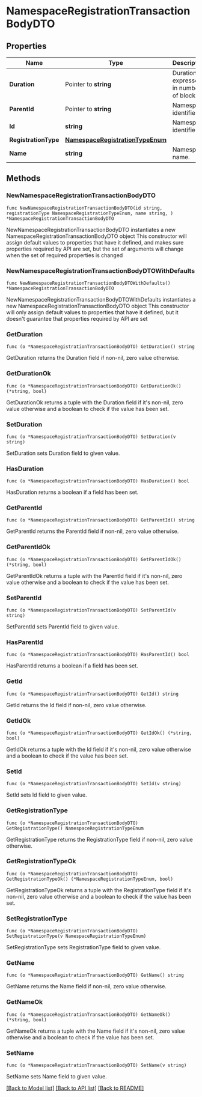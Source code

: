 # NamespaceRegistrationTransactionBodyDTO

## Properties

Name | Type | Description | Notes
------------ | ------------- | ------------- | -------------
**Duration** | Pointer to **string** | Duration expressed in number of blocks. | [optional] 
**ParentId** | Pointer to **string** | Namespace identifier. | [optional] 
**Id** | **string** | Namespace identifier. | 
**RegistrationType** | [**NamespaceRegistrationTypeEnum**](NamespaceRegistrationTypeEnum.md) |  | 
**Name** | **string** | Namespace name. | 

## Methods

### NewNamespaceRegistrationTransactionBodyDTO

`func NewNamespaceRegistrationTransactionBodyDTO(id string, registrationType NamespaceRegistrationTypeEnum, name string, ) *NamespaceRegistrationTransactionBodyDTO`

NewNamespaceRegistrationTransactionBodyDTO instantiates a new NamespaceRegistrationTransactionBodyDTO object
This constructor will assign default values to properties that have it defined,
and makes sure properties required by API are set, but the set of arguments
will change when the set of required properties is changed

### NewNamespaceRegistrationTransactionBodyDTOWithDefaults

`func NewNamespaceRegistrationTransactionBodyDTOWithDefaults() *NamespaceRegistrationTransactionBodyDTO`

NewNamespaceRegistrationTransactionBodyDTOWithDefaults instantiates a new NamespaceRegistrationTransactionBodyDTO object
This constructor will only assign default values to properties that have it defined,
but it doesn't guarantee that properties required by API are set

### GetDuration

`func (o *NamespaceRegistrationTransactionBodyDTO) GetDuration() string`

GetDuration returns the Duration field if non-nil, zero value otherwise.

### GetDurationOk

`func (o *NamespaceRegistrationTransactionBodyDTO) GetDurationOk() (*string, bool)`

GetDurationOk returns a tuple with the Duration field if it's non-nil, zero value otherwise
and a boolean to check if the value has been set.

### SetDuration

`func (o *NamespaceRegistrationTransactionBodyDTO) SetDuration(v string)`

SetDuration sets Duration field to given value.

### HasDuration

`func (o *NamespaceRegistrationTransactionBodyDTO) HasDuration() bool`

HasDuration returns a boolean if a field has been set.

### GetParentId

`func (o *NamespaceRegistrationTransactionBodyDTO) GetParentId() string`

GetParentId returns the ParentId field if non-nil, zero value otherwise.

### GetParentIdOk

`func (o *NamespaceRegistrationTransactionBodyDTO) GetParentIdOk() (*string, bool)`

GetParentIdOk returns a tuple with the ParentId field if it's non-nil, zero value otherwise
and a boolean to check if the value has been set.

### SetParentId

`func (o *NamespaceRegistrationTransactionBodyDTO) SetParentId(v string)`

SetParentId sets ParentId field to given value.

### HasParentId

`func (o *NamespaceRegistrationTransactionBodyDTO) HasParentId() bool`

HasParentId returns a boolean if a field has been set.

### GetId

`func (o *NamespaceRegistrationTransactionBodyDTO) GetId() string`

GetId returns the Id field if non-nil, zero value otherwise.

### GetIdOk

`func (o *NamespaceRegistrationTransactionBodyDTO) GetIdOk() (*string, bool)`

GetIdOk returns a tuple with the Id field if it's non-nil, zero value otherwise
and a boolean to check if the value has been set.

### SetId

`func (o *NamespaceRegistrationTransactionBodyDTO) SetId(v string)`

SetId sets Id field to given value.


### GetRegistrationType

`func (o *NamespaceRegistrationTransactionBodyDTO) GetRegistrationType() NamespaceRegistrationTypeEnum`

GetRegistrationType returns the RegistrationType field if non-nil, zero value otherwise.

### GetRegistrationTypeOk

`func (o *NamespaceRegistrationTransactionBodyDTO) GetRegistrationTypeOk() (*NamespaceRegistrationTypeEnum, bool)`

GetRegistrationTypeOk returns a tuple with the RegistrationType field if it's non-nil, zero value otherwise
and a boolean to check if the value has been set.

### SetRegistrationType

`func (o *NamespaceRegistrationTransactionBodyDTO) SetRegistrationType(v NamespaceRegistrationTypeEnum)`

SetRegistrationType sets RegistrationType field to given value.


### GetName

`func (o *NamespaceRegistrationTransactionBodyDTO) GetName() string`

GetName returns the Name field if non-nil, zero value otherwise.

### GetNameOk

`func (o *NamespaceRegistrationTransactionBodyDTO) GetNameOk() (*string, bool)`

GetNameOk returns a tuple with the Name field if it's non-nil, zero value otherwise
and a boolean to check if the value has been set.

### SetName

`func (o *NamespaceRegistrationTransactionBodyDTO) SetName(v string)`

SetName sets Name field to given value.



[[Back to Model list]](../README.md#documentation-for-models) [[Back to API list]](../README.md#documentation-for-api-endpoints) [[Back to README]](../README.md)


